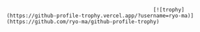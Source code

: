                                                    [![trophy](https://github-profile-trophy.vercel.app/?username=ryo-ma)](https://github.com/ryo-ma/github-profile-trophy)
